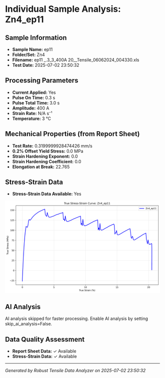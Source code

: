 # Individual Sample Analysis: Zn4_ep11

## Sample Information
- **Sample Name:** ep11
- **Folder/Set:** Zn4
- **Filename:** ep11 _.3_3_400A 20__Tensile_06062024_004330.xls
- **Test Date:** 2025-07-02 23:50:32

## Processing Parameters
- **Current Applied:** Yes
- **Pulse On Time:** 0.3 s
- **Pulse Total Time:** 3.0 s
- **Amplitude:** 400 A
- **Strain Rate:** N/A s⁻¹
- **Temperature:** 3 °C

## Mechanical Properties (from Report Sheet)
- **Test Rate:** 0.3199999928474426 mm/s
- **0.2% Offset Yield Stress:** 0.0 MPa
- **Strain Hardening Exponent:** 0.0
- **Strain Hardening Coefficient:** 0.0
- **Elongation at Break:** 22.765

## Stress-Strain Data
- **Stress-Strain Data Available:** Yes

![Stress-Strain Curve](../individual_plots/plot_Zn4_ep11.png)

## AI Analysis

AI analysis skipped for faster processing. Enable AI analysis by setting skip_ai_analysis=False.

## Data Quality Assessment
- **Report Sheet Data:** ✓ Available
- **Stress-Strain Data:** ✓ Available

---
*Generated by Robust Tensile Data Analyzer on 2025-07-02 23:50:32*
